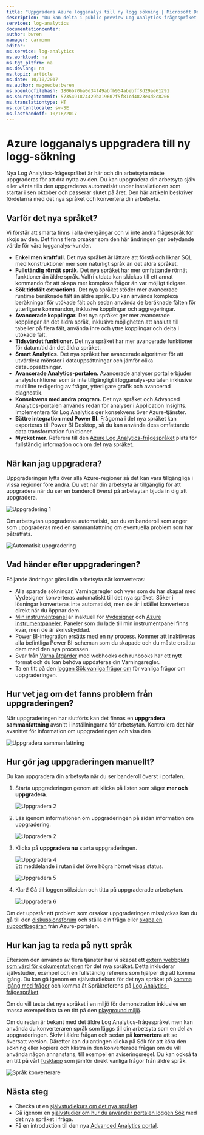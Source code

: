```yaml
---
title: "Uppgradera Azure logganalys till ny logg sökning | Microsoft Docs"
description: "Du kan delta i public preview Log Analytics-frågespråket i nya är nästan här.  Den här artikeln beskriver fördelarna med det nya språket och konvertera din arbetsyta."
services: log-analytics
documentationcenter: 
author: bwren
manager: carmonm
editor: 
ms.service: log-analytics
ms.workload: na
ms.tgt_pltfrm: na
ms.devlang: na
ms.topic: article
ms.date: 10/10/2017
ms.author: magoedte;bwren
ms.openlocfilehash: 1806b70ba0d34f49abfb954abebff8d29ae61291
ms.sourcegitcommit: 5735491874429ba19607f5f81cd4823e4d8c8206
ms.translationtype: HT
ms.contentlocale: sv-SE
ms.lasthandoff: 10/16/2017
---
```

# <a name="azure-log-analytics-upgrade-to-new-log-search"></a>Azure logganalys uppgradera till ny logg-sökning

Nya Log Analytics-frågespråket är här och din arbetsyta måste uppgraderas för att dra nytta av den.  Du kan uppgradera din arbetsyta själv eller vänta tills den uppgraderas automatiskt under installationen som startar i sen oktober och passerar slutet på året.  Den här artikeln beskriver fördelarna med det nya språket och konvertera din arbetsyta.  

## <a name="why-the-new-language"></a>Varför det nya språket?
Vi förstår att smärta finns i alla övergångar och vi inte ändra frågespråk för skojs av den.  Det finns flera orsaker som den här ändringen ger betydande värde för våra logganalys-kunder.

- **Enkel men kraftfull.** Det nya språket är lättare att förstå och liknar SQL med konstruktioner mer som naturligt språk än det äldra språket.
- **Fullständig rörnät språk.**  Det nya språket har mer omfattande rörnät funktioner än äldre språk.  Valfri utdata kan skickas till ett annat kommando för att skapa mer komplexa frågor än var möjligt tidigare.
- **Sök tidsfält extractions.**  Det nya språket stöder mer avancerade runtime beräknade fält än äldre språk.  Du kan använda komplexa beräkningar för utökade fält och sedan använda de beräknade fälten för ytterligare kommandon, inklusive kopplingar och aggregeringar.
- **Avancerade kopplingar.**  Det nya språket ger mer avancerade kopplingar än det äldra språk, inklusive möjligheten att ansluta till tabeller på flera fält, använda inre och yttre kopplingar och delta i utökade fält.
- **Tidsvärdet funktioner.**  Det nya språket har mer avancerade funktioner för datum/tid än det äldra språket.
- **Smart Analytics.**  Det nya språket har avancerade algoritmer för att utvärdera mönster i datauppsättningar och jämför olika datauppsättningar.
- **Avancerade Analytics-portalen.**  Avancerade analyser portal erbjuder analysfunktioner som är inte tillgängligt i logganalys-portalen inklusive multiline redigering av frågor, ytterligare grafik och avancerad diagnostik.
- **Konsekvens med andra program.**  Det nya språket och Advanced Analytics-portalen används redan för analyser i Application Insights.  Implementera för Log Analytics ger konsekvens över Azure-tjänster.
- **Bättre integration med Power BI.** Frågorna i det nya språket kan exporteras till Power BI Desktop, så du kan använda dess omfattande data transformation funktioner.
- **Mycket mer.** Referera till den [Azure Log Analytics-frågespråket](https://docs.loganalytics.io) plats för fullständig information och om det nya språket.


## <a name="when-can-i-upgrade"></a>När kan jag uppgradera?
Uppgraderingen lyfts över alla Azure-regioner så det kan vara tillgängliga i vissa regioner före andra.  Du vet när din arbetsyta är tillgänglig för att uppgradera när du ser en banderoll överst på arbetsytan bjuda in dig att uppgradera.

![Uppgradering 1](media/log-analytics-log-search-upgrade/upgrade-01a.png)

Om arbetsytan uppgraderas automatiskt, ser du en banderoll som anger som uppgraderas med en sammanfattning om eventuella problem som har påträffats.

 ![Automatisk uppgradering](media/log-analytics-log-search-upgrade/auto-upgrade.png)


## <a name="what-happens-after-the-upgrade"></a>Vad händer efter uppgraderingen?
Följande ändringar görs i din arbetsyta när konverteras:

- Alla sparade sökningar, Varningsregler och vyer som du har skapat med Vydesigner konverteras automatiskt till det nya språket.  Söker i lösningar konverteras inte automatiskt, men de är i stället konverteras direkt när du öppnar dem.  
- [Min instrumentpanel](log-analytics-dashboards.md) är inaktuell för [Vydesigner](log-analytics-view-designer.md) och [Azure instrumentpaneler](https://docs.microsoft.com/en-us/azure/azure-portal/azure-portal-dashboards.md).  Paneler som du lade till min instrumentpanel finns kvar, men de är skrivskyddad.
- [Power BI-integration](log-analytics-powerbi.md) ersätts med en ny process.  Kommer att inaktiveras alla befintliga Power BI-scheman som du skapade och du måste ersätta dem med den nya processen.
- Svar från [Varna åtgärder](log-analytics-alerts-actions.md) med webhooks och runbooks har ett nytt format och du kan behöva uppdateras din Varningsregler.
- Ta en titt på den [loggen Sök vanliga frågor om](log-analytics-log-search-faq.md) för vanliga frågor om uppgraderingen.

## <a name="how-do-i-know-if-there-were-any-issues-from-the-upgrade"></a>Hur vet jag om det fanns problem från uppgraderingen?
När uppgraderingen har slutförts kan det finnas en **uppgradera sammanfattning** avsnitt i inställningarna för arbetsytan.  Kontrollera det här avsnittet för information om uppgraderingen och visa den

 ![Uppgradera sammanfattning](media/log-analytics-log-search-upgrade/upgrade-summary.png)

## <a name="how-do-i-manually-perform-the-upgrade"></a>Hur gör jag uppgraderingen manuellt?
Du kan uppgradera din arbetsyta när du ser banderoll överst i portalen.  

1.  Starta uppgraderingen genom att klicka på listen som säger **mer och uppgradera**.

    ![Uppgradera 2](media/log-analytics-log-search-upgrade/upgrade-01a.png)<br>

2.  Läs igenom informationen om uppgraderingen på sidan information om uppgradering.

    ![Uppgradera 2](media/log-analytics-log-search-upgrade/upgrade-03.png)<br>

3.  Klicka på **uppgradera nu** starta uppgraderingen.

    ![Uppgradera 4](media/log-analytics-log-search-upgrade/upgrade-04.png)<br>Ett meddelande i rutan i det övre högra hörnet visas status.
    
    ![Uppgradera 5](media/log-analytics-log-search-upgrade/upgrade-05.png)

4.  Klart!  Gå till loggen söksidan och titta på uppgraderade arbetsytan.

    ![Uppgradera 6](media/log-analytics-log-search-upgrade/upgrade-06.png)

Om det uppstår ett problem som orsakar uppgraderingen misslyckas kan du gå till den [diskussionsforum](https://social.msdn.microsoft.com/Forums/azure/home?forum=opinsights) och ställa din fråga eller [skapa en supportbegäran](../azure-supportability/how-to-create-azure-support-request.md) från Azure-portalen.

## <a name="how-do-i-learn-the-new-language"></a>Hur kan jag ta reda på nytt språk
Eftersom den används av flera tjänster har vi skapat ett [extern webbplats som värd för dokumentationen](https://docs.loganalytics.io/) för det nya språket.  Detta inkluderar självstudier, exempel och en fullständig referens som hjälper dig att komma igång. Du kan gå igenom en självstudiekurs för det nya språket på [komma igång med frågor](https://go.microsoft.com/fwlink/?linkid=856078) och komma åt Språkreferens på [Log Analytics-frågespråket](https://go.microsoft.com/fwlink/?linkid=856079).  

Om du vill testa det nya språket i en miljö för demonstration inklusive en massa exempeldata ta en titt på den [playground miljö](https://portal.loganalytics.io/demo#/discover/home).

Om du redan är bekant med det äldre Log Analytics-frågespråket men kan använda du konverteraren språk som läggs till din arbetsyta som en del av uppgraderingen.  Skriv i äldre frågan och sedan på **konvertera** att se översatt version.  Därefter kan du antingen klicka på Sök för att köra den sökning eller kopiera och klistra in den konverterade frågan om du vill använda någon annanstans, till exempel en aviseringsregel.  Du kan också ta en titt på vårt [fusklapp](log-analytics-log-search-transition.md) som jämför direkt vanliga frågor från äldre språk.

![Språk konverterare](media/log-analytics-log-search-upgrade/language-converter.png)


## <a name="next-steps"></a>Nästa steg
- Checka ut en [självstudiekurs om det nya språket](https://go.microsoft.com/fwlink/?linkid=856078).
- Gå igenom en [självstudier om hur du använder portalen loggen Sök](log-analytics-log-search-log-search-portal.md) med det nya språket i fråga.
- Få en introduktion till den nya [Advanced Analytics portal](https://go.microsoft.com/fwlink/?linkid=856587).
